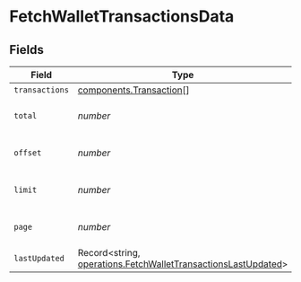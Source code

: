 # FetchWalletTransactionsData


## Fields

| Field                                                                                                                          | Type                                                                                                                           | Required                                                                                                                       | Description                                                                                                                    |
| ------------------------------------------------------------------------------------------------------------------------------ | ------------------------------------------------------------------------------------------------------------------------------ | ------------------------------------------------------------------------------------------------------------------------------ | ------------------------------------------------------------------------------------------------------------------------------ |
| `transactions`                                                                                                                 | [components.Transaction](../../models/components/transaction.md)[]                                                             | :heavy_minus_sign:                                                                                                             | N/A                                                                                                                            |
| `total`                                                                                                                        | *number*                                                                                                                       | :heavy_minus_sign:                                                                                                             | Total number of transactions.                                                                                                  |
| `offset`                                                                                                                       | *number*                                                                                                                       | :heavy_minus_sign:                                                                                                             | Offset value for pagination.                                                                                                   |
| `limit`                                                                                                                        | *number*                                                                                                                       | :heavy_minus_sign:                                                                                                             | Limit value for pagination.                                                                                                    |
| `page`                                                                                                                         | *number*                                                                                                                       | :heavy_minus_sign:                                                                                                             | Current page number.                                                                                                           |
| `lastUpdated`                                                                                                                  | Record<string, [operations.FetchWalletTransactionsLastUpdated](../../models/operations/fetchwallettransactionslastupdated.md)> | :heavy_minus_sign:                                                                                                             | N/A                                                                                                                            |